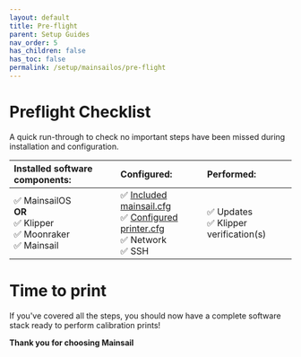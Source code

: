 ```yaml
---
layout: default
title: Pre-flight
parent: Setup Guides
nav_order: 5
has_children: false
has_toc: false
permalink: /setup/mainsailos/pre-flight
---
```


# Preflight Checklist 

A quick run-through to check no important steps have been missed during installation and configuration. 

| Installed software components: | Configured: | Performed: |
| :-- | :-- | :-- |
| &#x2705; MainsailOS<br> **OR** <br> &#x2705; Klipper<br> &#x2705; Moonraker<br> &#x2705; Mainsail<br> | &#x2705; [Included mainsail.cfg](first-boot#mainsailcfg)<br> &#x2705; [Configured printer.cfg](klipper-setup)<br> &#x2705; Network<br> &#x2705; SSH<br> | &#x2705; Updates<br> &#x2705; Klipper verification(s)<br> |

# Time to print

If you've covered all the steps, you should now have a complete software stack ready to perform calibration prints!

**Thank you for choosing Mainsail**
